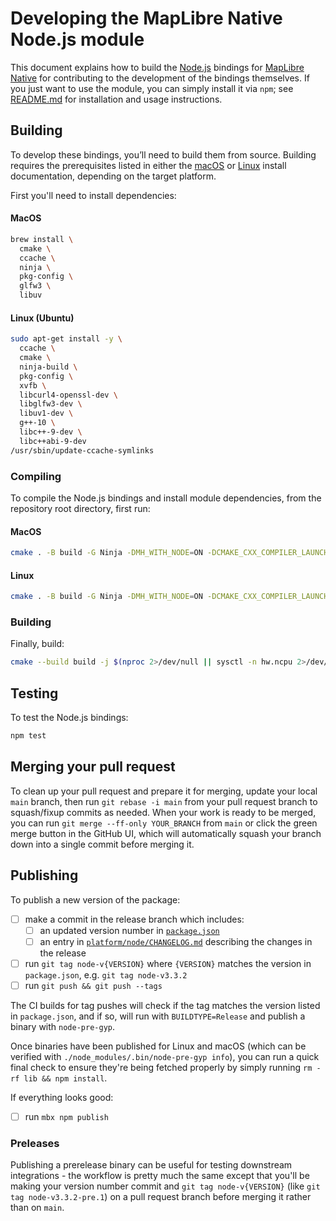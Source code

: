 # Developing the MapLibre Native Node.js module

This document explains how to build the [Node.js](https://nodejs.org/) bindings for [MapLibre Native](../../README.md) for contributing to the development of the bindings themselves. If you just want to use the module, you can simply install it via `npm`; see [README.md](README.md) for installation and usage instructions.

## Building

To develop these bindings, you’ll need to build them from source. Building requires the prerequisites listed in either
the [macOS](../macos/INSTALL.md#requirements) or [Linux](../linux/README.md#prerequisites) install documentation, depending
on the target platform.

First you'll need to install dependencies:


#### MacOS

```bash
brew install \
  cmake \
  ccache \
  ninja \
  pkg-config \
  glfw3 \
  libuv
```

#### Linux (Ubuntu)

```bash
sudo apt-get install -y \
  ccache \
  cmake \
  ninja-build \
  pkg-config \
  xvfb \
  libcurl4-openssl-dev \
  libglfw3-dev \
  libuv1-dev \
  g++-10 \
  libc++-9-dev \
  libc++abi-9-dev
/usr/sbin/update-ccache-symlinks
```

### Compiling

To compile the Node.js bindings and install module dependencies, from the repository root directory, first run:

#### MacOS

```bash
cmake . -B build -G Ninja -DMH_WITH_NODE=ON -DCMAKE_CXX_COMPILER_LAUNCHER=ccache -DCMAKE_BUILD_TYPE=Debug -DMH_WITH_COVERAGE=ON
```

#### Linux

```bash
cmake . -B build -G Ninja -DMH_WITH_NODE=ON -DCMAKE_CXX_COMPILER_LAUNCHER=ccache -DCMAKE_C_COMPILER=gcc-10 -DCMAKE_CXX_COMPILER=g++-10
```

### Building

Finally, build:
```bash
cmake --build build -j $(nproc 2>/dev/null || sysctl -n hw.ncpu 2>/dev/null)
```

## Testing

To test the Node.js bindings:

```bash
npm test
```

## Merging your pull request

To clean up your pull request and prepare it for merging, update your local `main` branch, then run `git rebase -i main` from your pull request branch to squash/fixup commits as needed. When your work is ready to be merged, you can run `git merge --ff-only YOUR_BRANCH` from `main` or click the green merge button in the GitHub UI, which will automatically squash your branch down into a single commit before merging it.

## Publishing

To publish a new version of the package:
- [ ] make a commit in the release branch which includes:
    - [ ] an updated version number in [`package.json`](../../package.json#L3)
    - [ ] an entry in [`platform/node/CHANGELOG.md`](CHANGELOG.md) describing the changes in the release
- [ ] run `git tag node-v{VERSION}` where `{VERSION}` matches the version in `package.json`, e.g. `git tag node-v3.3.2`
- [ ] run `git push && git push --tags`

The CI builds for tag pushes will check if the tag matches the version listed in `package.json`, and if so, will run with `BUILDTYPE=Release` and publish a binary with `node-pre-gyp`.

Once binaries have been published for Linux and macOS (which can be verified with `./node_modules/.bin/node-pre-gyp info`), you can run a quick final check to ensure they're being fetched properly by simply running `rm -rf lib && npm install`.

If everything looks good:
- [ ] run `mbx npm publish`

### Preleases

Publishing a prerelease binary can be useful for testing downstream integrations - the workflow is pretty much the same except that you'll be making your version number commit and `git tag node-v{VERSION}` (like `git tag node-v3.3.2-pre.1`) on a pull request branch before merging it rather than on `main`.
